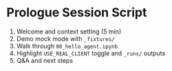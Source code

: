 # Prologue Session Script

1. Welcome and context setting (5 min)
2. Demo mock mode with `_fixtures/`
3. Walk through `00_hello_agent.ipynb`
4. Highlight `USE_REAL_CLIENT` toggle and `_runs/` outputs
5. Q&A and next steps

